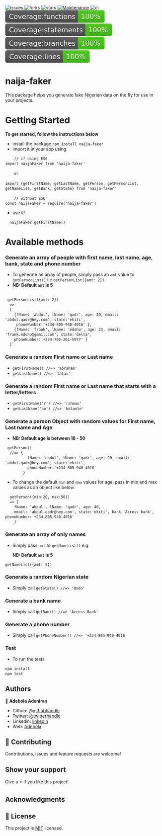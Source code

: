 ![issues](https://img.shields.io/github/issues/onedebos/naija-faker) ![forks](https://img.shields.io/github/forks/onedebos/naija-faker) ![stars](https://img.shields.io/github/stars/onedebos/naija-faker?&color=brightgreen) [![Maintenance](https://img.shields.io/badge/Maintained%3F-yes-green.svg)](https://GitHub.com/onedebos/naija-faker) ![ci](https://travis-ci.com/onedebos/naija-faker.svg?branch=master) ![test](/badges/badge-functions.svg) ![test](/badges/badge-statements.svg) ![test](/badges/badge-branches.svg) ![test](/badges/badge-lines.svg)

# naija-faker

This package helps you generate fake Nigerian data on the fly for use in your projects.

# Getting Started

**To get started, follow the instructions below**

- install the package `npm install naija-faker`
- import it in your app using:

```
    // if using ES6
import naijaFaker from 'naija-faker'

    or

import {getFirstName, getLastName, getPerson, getPersonList, getNameList, getBank, getState} from 'naija-faker'

    // without ES6
const naijaFaker = require('naija-faker')
```

- use it!

```
  naijaFaker.getFirstName()
```

# Available methods

### Generate an array of people with first name, last name, age, bank, state and phone number

- To generate an array of people, simply pass an `amt` value to `getPersonList()` i.e `getPersonList({amt: 2})`
- **NB: Default `amt` is 5**

```

 getPersonList({amt: 2})
  =>
  [
    {fName: 'abdul', lName: 'qadr', age: 40, email: 'abdul.qadr@hey.com', state:'ekiti',
     phoneNumber:'+234-805-940-4016' },
    {fName: 'frank', lName: 'edoho', age: 23, email: 'frank.edoho@gmail.com', state:'delta',
    phoneNumber:'+234-705-261-5977' }
  ]`

```

### Generate a random First name or Last name

- `getFirstName() //=> 'abraham'`
- `getLastName() //=> 'fatai'`

### Generate a random First name or Last name that starts with a letter/letters

- `getFirstName('r') //=> 'rahman'`
- `getLastName('bo') //=> 'bolanle'`

### Generate a person Object with random values for First name, Last name and Age

- **NB: Default age is between 18 - 50**

```
 getPerson()
  //=> {
          fName: 'abdul', lName: 'qadr', age: 20, email: 'abdul.qadr@hey.com', state:'ekiti',
          phoneNumber:'+234-805-940-4016'
        }
```

- To change the default `min` and `max` values for age, pass in min and max values as an object like below.

```
  getPerson({min:20, max:50})
  => {
    fName: 'abdul', lName: 'qadr', age: 40,
    email: 'abdul.qadr@hey.com', state:'ekiti', bank:'Access bank', phoneNumber:'+234-805-940-4016'
    }

```

### Generate an array of only names

- Simply pass `amt` to `getNameList()` e.g

  **NB: Default `amt` is 5**

```
getNameList({amt: 5})

```

### Generate a random Nigerian state

- Simply call `getState() //=> 'Ondo'`

### Generate a bank name

- Simply call `getBank() //=> 'Access Bank'`

### Generate a phone number

- Simply call `getPhoneNumber() //=> '+234-805-940-4016'`

### Test

- To run the tests

```
npm install
npm test
```

## Authors

👤 **Adebola Adeniran**

- Github: [@githubhandle](https://github.com/onedebos)
- Twitter: [@twitterhandle](https://twitter.com/debosthefirst)
- Linkedin: [linkedin](https://www.linkedin.com/in/adebola-niran/)
- Web: [Adebola](https://adebola.dev)

## 🤝 Contributing

Contributions, issues and feature requests are welcome!

## Show your support

Give a ⭐️ if you like this project!

## Acknowledgments

## 📝 License

This project is [MIT](lic.url) licensed.
